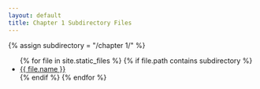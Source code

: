 ```yaml
---
layout: default
title: Chapter 1 Subdirectory Files
---
```


{% assign subdirectory = "/chapter 1/" %}
<ul>
{% for file in site.static_files %}
  {% if file.path contains subdirectory %}
    <li><a href="{{ site.baseurl }}{{ file.path }}">{{ file.name }}</a></li>
  {% endif %}
{% endfor %}
</ul>

